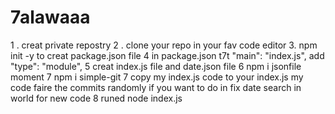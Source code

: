 # 7alawaaa

1 . creat private repostry
2 . clone your repo in your fav code editor
3. npm init -y to creat package.json file
4 in package.json t7t "main": "index.js", add  "type": "module",
5 creat index.js file and date.json file
6 npm i jsonfile moment
7 npm i simple-git
7 copy my index.js code to  your index.js my code faire the commits randomly if you want to do in fix date search in world for new code
8 runed node index.js
